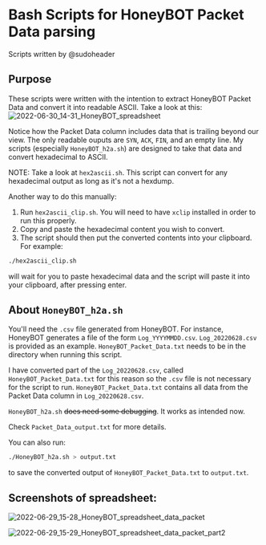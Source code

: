 # Bash Scripts for HoneyBOT Packet Data parsing

Scripts written by @sudoheader

## Purpose

These scripts were written with the intention to extract HoneyBOT Packet Data and convert it into readable ASCII.
Take a look at this:
![2022-06-30_14-31_HoneyBOT_spreadsheet](https://user-images.githubusercontent.com/19720370/176781839-f39bca1e-0647-4d44-bbf2-f53e58addd1c.png)

Notice how the Packet Data column includes data that is trailing beyond our view. The only readable ouputs are `SYN`, `ACK`, `FIN`, and an empty line. My scripts (especially `HoneyBOT_h2a.sh`) are designed to take that data and convert hexadecimal to ASCII.

NOTE: Take a look at `hex2ascii.sh`. This script can convert for any hexadecimal output as long as it's not a hexdump.

Another way to do this manually:
1. Run `hex2ascii_clip.sh`. You will need to have `xclip` installed in order to run this properly.
2. Copy and paste the hexadecimal content you wish to convert.
3. The script should then put the converted contents into your clipboard.
For example:
```bash
./hex2ascii_clip.sh
```
will wait for you to paste hexadecimal data and the script will paste it into your clipboard, after pressing enter.

## About `HoneyBOT_h2a.sh`
You'll need the `.csv` file generated from HoneyBOT. For instance, HoneyBOT generates a file of the form `Log_YYYYMMDD.csv`. `Log_20220628.csv` is provided as an example.
`HoneyBOT_Packet_Data.txt` needs to be in the directory when running this script.

I have converted part of the `Log_20220628.csv`, called `HoneyBOT_Packet_Data.txt` for this reason so the `.csv` file is not necessary for the script to run. `HoneyBOT_Packet_Data.txt` contains all data from the Packet Data column in `Log_20220628.csv`.

`HoneyBOT_h2a.sh` ~~does need some debugging~~. It works as intended now.

Check `Packet_Data_output.txt` for more details.

You can also run:
```bash
./HoneyBOT_h2a.sh > output.txt
```
to save the converted output of `HoneyBOT_Packet_Data.txt` to `output.txt`.

## Screenshots of spreadsheet:

![2022-06-29_15-28_HoneyBOT_spreadsheet_data_packet](https://user-images.githubusercontent.com/19720370/176559407-f78a5e8d-cebc-4d6a-9367-0150406d1bbc.png)

![2022-06-29_15-29_HoneyBOT_spreadsheet_data_packet_part2](https://user-images.githubusercontent.com/19720370/176559420-5171341e-c9c6-4e62-94e5-91ddff295a7a.png)
